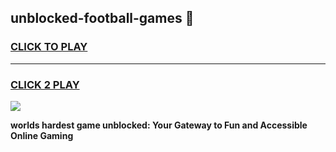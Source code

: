 
## unblocked-football-games 👋
<h3>
<a href="https://premium.freeplayer.one?title=unblocked-football-games&ref=14F">CLICK TO PLAY</a></h3>
<hr>

<h3>
<a href="https://premium.freeplayer.one?title=unblocked-football-games&ref=14F">CLICK 2 PLAY</a>
  
</h3>

<a href="https://premium.freeplayer.one?title=unblocked-football-games&ref=12F/"><img src="https://clearcache.store/games.png"></a>


**worlds hardest game unblocked: Your Gateway to Fun and Accessible Online Gaming**

